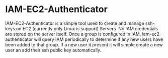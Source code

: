 # **IAM-EC2-Authenticator**
IAM-EC2-Authenticator is a simple tool used to create and manage ssh-keys on 
EC2 (currently only Linux is support) Servers. No IAM credentials are stored on
the server itself. Once a group is configured in IAM, iam-ec2-authenticator will
query IAM periodically to determine if any new users have been added to that group. If 
a new user it present it will simple create a new user an add their ssh public
key automatically. 
